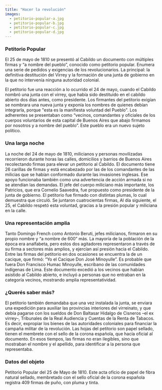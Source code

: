 ```yaml
---
title: "Hacer la revolución"
images:
  - petitorio-popular-a.jpg
  - petitorio-popular-b.jpg
  - petitorio-popular-c.jpg
  - petitorio-popular-d.jpg
---
```


### Petitorio Popular
El 25 de mayo de 1810 se presentó al Cabildo un documento con múltiples firmas y “a nombre del pueblo”, conocido como petitorio popular. Enumera una serie de pedidos y exigencias de los revolucionarios. La principal: la definitiva destitución del Virrey y la formación de una junta de gobierno en la que no intervenía ninguna autoridad colonial.

El petitorio fue una reacción a lo ocurrido el 24 de mayo, cuando el Cabildo nombró una junta con el virrey, que había sido destituido en el cabildo abierto dos días antes, como presidente. Los firmantes del petitorio exigían se nombrara una nueva junta y exponía los nombres de quienes debían integrarla, porque "esta es la manifiesta voluntad del Pueblo". Los adherentes se presentaban como “vecinos, comandantes y oficiales de los cuerpos voluntarios de esta capital de Buenos Aires que abajo firmamos por nosotros y a nombre del pueblo”. Este pueblo era un nuevo sujeto político.

### Una larga noche
La noche del 24 de mayo de 1810, milicianos y personas movilizadas recorrieron durante horas las calles, domicilios y barrios de Buenos Aires recolectando firmas para elevar un petitorio al Cabildo. El documento tiene 26 carillas de firmas y está encabezado por las de los comandantes de las milicias que se habían conformado durante las invasiones inglesas. Ese apoyo funcionaba también como una advertencia de acción armada si no se atendían las demandas. El jefe del cuerpo miliciano más importante, los Patricios, que era Cornelio Saavedra, fue propuesto como presidente de la junta de gobierno. El petitorio fue firmado con distintas plumas, lo cual demuestra que circuló. Se juntaron cuatrocientas firmas, Al día siguiente, el 25, el Cabildo respetó esta voluntad, gracias a la presión popular y miliciana en la calle.

### Una representación amplia 
Tanto Domingo French como Antonio Beruti, jefes milicianos, firmaron en su propio nombre y “a nombre de 600” más. La mayoría de la población de la época era analfabeta, pero estos dos agitadores representaron a través de su firma a sectores más amplios, y ejercían así presión hacia el Cabildo. Entre las firmas del petitorio en dos ocasiones se encuentra la de un cacique, que firmó: “Yo el Cacique Don José Minoyulle”. Es probable que fuera Don Francisco Humac Minoyulle, escribano de las comunidades indígenas de Lima. Este documento excedió a los vecinos que habían asistido al Cabildo abierto, e incluyó a personas que no entraban en la categoría vecinos, mostrando amplia representatividad.

### ¿Querés saber más?
El petitorio también demandaba que una vez instalada la junta, se enviara una expedición para auxiliar las provincias interiores del virreinato, y que debía pagarse con los sueldos de Don Baltasar Hidalgo de Cisneros –el ex virrey–, Tribunales de la Real Audiencia y Cuentas de la Renta de Tabacos. Es decir, expropiar los bienes de las autoridades coloniales para financiar la campaña militar de la revolución. Las hojas del petitorio son papel sellado, tienen el membrete con el sello de la corona española, que hacía oficial al documento. En esos tiempos, las firmas no eran ilegibles, sino que mostraban el nombre y el apellido, para identificar a la persona que representaba.

### Datos del objeto
Petitorio Popular del 25 de Mayo de 1810. Este acta oficio de papel de fibra natural sellado, membretado con el sello oficial de la corona española registra 409 firmas de puño, con pluma y tinta.

